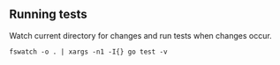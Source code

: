 
## Running tests

Watch current directory for changes and run tests when changes occur.
```
fswatch -o . | xargs -n1 -I{} go test -v
```
